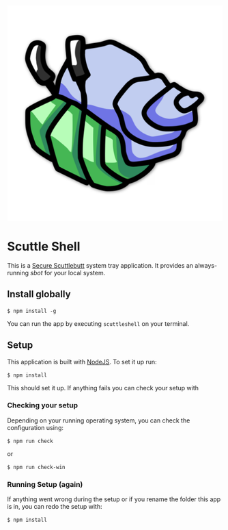 ![Hermie The Crab](/icon.png)

# Scuttle Shell 

This is a [Secure Scuttlebutt](http://scuttlebutt.nz) system tray application. It provides an always-running _sbot_ for your local system.

## Install globally

```
$ npm install -g
```

You can run the app by executing `scuttleshell` on your terminal.

## Setup

This application is built with [NodeJS](https://nodejs.org). To set it up run:

```
$ npm install
```

This should set it up. If anything fails you can check your setup with


### Checking your setup
Depending on your running operating system, you can check the configuration using:

```
$ npm run check
```

or

```
$ npm run check-win
```

### Running Setup (again)
If anything went wrong during the setup or if you rename the folder this app is in, you can redo the setup with:

```
$ npm install
```